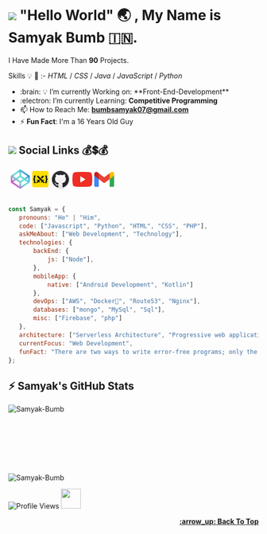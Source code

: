 <!-- Created/Designed By Samyak Bumb -->
# <img src="https://media.giphy.com/media/hvRJCLFzcasrR4ia7z/giphy.gif" width="40px">  "Hello World" :earth_asia: , **My Name is Samyak Bumb** :india:.
I Have Made More Than **90** Projects.

Skills :bulb: :monocle_face: :- *HTML* / *CSS* / *Java* / *JavaScript* / *Python*
- <!-- 🔭 --> :brain: 💡 I’m currently Working on: **Front-End-Development**
- :electron: I’m currently Learning: **Competitive Programming**
- 📫 How to Reach Me: **bumbsamyak07@gmail.com**
- :zap: **Fun Fact**: I'm a 16 Years Old Guy
<!--  Links -->
## <img src="https://raw.githubusercontent.com/innng/innng/master/assets/kyubey.gif" width="60px"> Social Links :moneybag::heavy_dollar_sign::moneybag:
 <a href="https://codepen.io/samyakbumb" alt="Samyak's CodePen"><img align="center" src="icons/codepen.png" alt="Samyak Bumb" height="39" width="48"></a><a href="https://cssbattle.dev/player/x3A3l1r2xSbbSG4YiULejsZUUhG2"><img align="center" src="icons/cssbattle.png" height="33" width="33"></a> <a href="https://github.com/samyak-bumb" target="_blank"><img align="center" src="icons/github.png" alt="Samyak's GitHub" height="40" width="40"></a> <a href="https://www.youtube.com/channel/UCGqzvmHqhbxvWt5vqstc6CA" target="_blank"><img align="center" src="icons/youtube.png" alt="Samyak's YouTube Channel" height="30" width="40"></a> <a href="mailto:bumbsamyak07@gmai.com"><img align="center" src="icons/gmail.png" height="30" width="40"></a><br><br>
 ```javascript
const Samyak = {
    pronouns: "He" | "Him",
    code: ["Javascript", "Python", "HTML", "CSS", "PHP"],
    askMeAbout: ["Web Development", "Technology"],
    technologies: {
        backEnd: {
            js: ["Node"],
        },
        mobileApp: {
            native: ["Android Development", "Kotlin"]
        },
        devOps: ["AWS", "Docker🐳", "Route53", "Nginx"],
        databases: ["mongo", "MySql", "Sql"],
        misc: ["Firebase", "php"]
    },
    architecture: ["Serverless Architecture", "Progressive web applications", "Single page applications"],
    currentFocus: "Web Development",
    funFact: "There are two ways to write error-free programs; only the third one works"
};
```
## :zap: Samyak's GitHub Stats
<!-- Samyak's Langauge Used -->
<td style="border: none !important;"><span><img align="left" src="https://github-readme-stats.vercel.app/api/top-langs/?username=Samyak-BUmb&layout=compact&langs_count=7&theme=radical" alt="Samyak-Bumb"></span></td>
 <br><br><br><br><br><br><br><br>
<!-- Samyak's GitHub Stats -->
<td style="border: none !important;"><span><img align="center" src="https://github-readme-stats.vercel.app/api?username=Samyak-Bumb&show_icons=true&locale=en&theme=radical" alt="Samyak-Bumb"></span></td>

<!-- Profile Views + Emoji -->

  ![Profile Views](https://gpvc.arturio.dev/Samyak-Bumb) <img src="https://emojis.slackmojis.com/emojis/images/1531849430/4246/blob-sunglasses.gif?1531849430" height="40" width="40">

 <div align="right">
   <b>
     <a href="#"Hello World"">:arrow_up: Back To Top</a>
   </b>
 </div>
